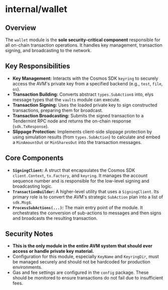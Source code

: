 # internal/wallet

## Overview

The `wallet` module is the **sole security-critical component** responsible for all on-chain transaction operations. It handles key management, transaction signing, and broadcasting to the network.

## Key Responsibilities

-   **Key Management:** Interacts with the Cosmos SDK `keyring` to securely access the AVM's private key from a specified backend (e.g., `test`, `file`, `os`).
-   **Transaction Building:** Converts abstract `types.SubAction`s into, elys message types that the `vaults` module can execute.
-   **Transaction Signing:** Uses the loaded private key to sign constructed transactions, preparing them for broadcast.
-   **Transaction Broadcasting:** Submits the signed transaction to a Tendermint RPC node and returns the on-chain response (`sdk.TxResponse`).
-   **Slippage Protection:** Implements client-side slippage protection by using simulation results (from `types.SubAction`) to calculate and embed a `MinAmountOut` or `MinSharesOut` into the transaction messages.

## Core Components

-   **`SigningClient`:** A struct that encapsulates the Cosmos SDK `client.Context`, `tx.Factory`, and `keyring`. It manages the account sequence number and is responsible for the low-level signing and broadcasting logic.
-   **`TransactionBuilder`:** A higher-level utility that uses a `SigningClient`. Its primary role is to convert the AVM's strategic `SubAction` plan into a list of `sdk.Msg`s.
-   **`ProcessSubActions(...)`:** The main entry point of the module. It orchestrates the conversion of sub-actions to messages and then signs and broadcasts the resulting transaction.

## Security Notes

-   **This is the only module in the entire AVM system that should ever access or handle private key material.**
-   Configuration for this module, especially `KeyName` and `KeyringDir`, must be managed securely and should not be hardcoded for production environments.
-   Gas and fee settings are configured in the `config` package. These should be monitored to ensure transactions do not fail due to insufficient fees.